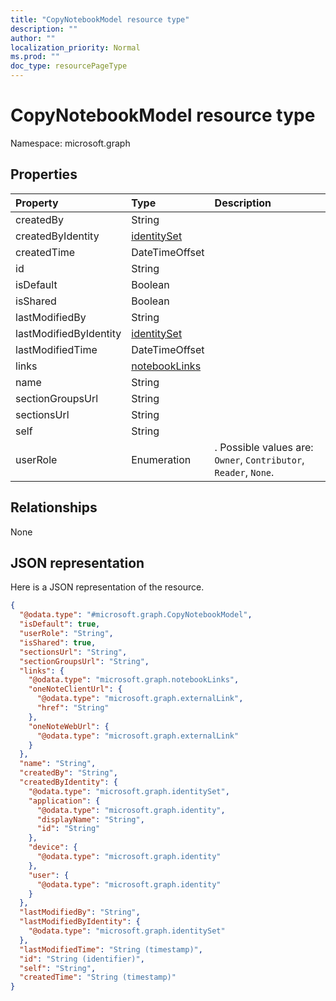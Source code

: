 ```yaml
---
title: "CopyNotebookModel resource type"
description: ""
author: ""
localization_priority: Normal
ms.prod: ""
doc_type: resourcePageType
---
```


# CopyNotebookModel resource type


Namespace: microsoft.graph



## Properties
|Property|Type|Description|
|:---|:---|:---|
|createdBy|String||
|createdByIdentity|[identitySet](../resources/identityset.md)||
|createdTime|DateTimeOffset||
|id|String||
|isDefault|Boolean||
|isShared|Boolean||
|lastModifiedBy|String||
|lastModifiedByIdentity|[identitySet](../resources/identityset.md)||
|lastModifiedTime|DateTimeOffset||
|links|[notebookLinks](../resources/notebooklinks.md)||
|name|String||
|sectionGroupsUrl|String||
|sectionsUrl|String||
|self|String||
|userRole|Enumeration|. Possible values are: `Owner`, `Contributor`, `Reader`, `None`.|

## Relationships
None

## JSON representation
Here is a JSON representation of the resource.
<!-- {
  "blockType": "resource",
  "@odata.type": "microsoft.graph.CopyNotebookModel"
}
-->
``` json
{
  "@odata.type": "#microsoft.graph.CopyNotebookModel",
  "isDefault": true,
  "userRole": "String",
  "isShared": true,
  "sectionsUrl": "String",
  "sectionGroupsUrl": "String",
  "links": {
    "@odata.type": "microsoft.graph.notebookLinks",
    "oneNoteClientUrl": {
      "@odata.type": "microsoft.graph.externalLink",
      "href": "String"
    },
    "oneNoteWebUrl": {
      "@odata.type": "microsoft.graph.externalLink"
    }
  },
  "name": "String",
  "createdBy": "String",
  "createdByIdentity": {
    "@odata.type": "microsoft.graph.identitySet",
    "application": {
      "@odata.type": "microsoft.graph.identity",
      "displayName": "String",
      "id": "String"
    },
    "device": {
      "@odata.type": "microsoft.graph.identity"
    },
    "user": {
      "@odata.type": "microsoft.graph.identity"
    }
  },
  "lastModifiedBy": "String",
  "lastModifiedByIdentity": {
    "@odata.type": "microsoft.graph.identitySet"
  },
  "lastModifiedTime": "String (timestamp)",
  "id": "String (identifier)",
  "self": "String",
  "createdTime": "String (timestamp)"
}
```

